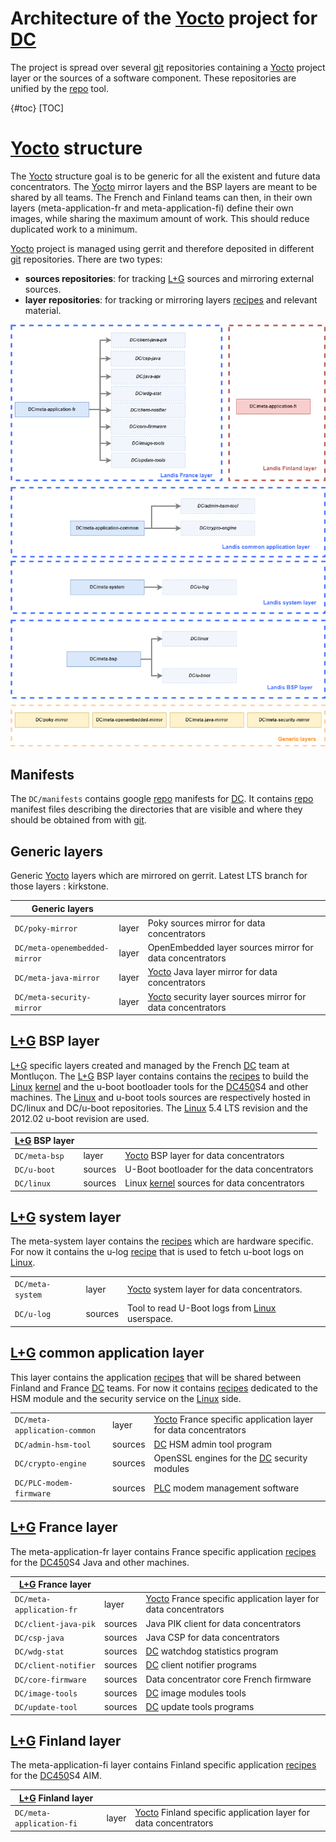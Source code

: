# Architecture of the [Yocto] project for [DC]

The project is spread over several [git] repositories containing a [Yocto] project layer or the sources of a software component.
These repositories are unified by the [repo] tool.

{#toc}
[TOC]

# [Yocto] structure
The [Yocto] structure goal is to be generic for all the existent and future data concentrators.
The [Yocto] mirror layers and the BSP layers are meant to be shared by all teams.
The French and Finland teams can then, in their own layers (meta-application-fr and meta-application-fi) define their own images, while sharing the maximum amount of work.
This should reduce duplicated work to a minimum.

[Yocto] project is managed using gerrit and therefore deposited in different [git] repositories.
There are two types:
* **sources repositories**: for tracking [L+G] sources and mirroring external sources.
* **layer repositories**: for tracking or mirroring layers [recipes] and relevant material.

![](/images/YoctoStructure.png)

## Manifests
The `DC/manifests` contains google [repo] manifests for [DC].
It contains [repo] manifest files describing the directories that are visible and where they should be obtained from with [git].

## Generic layers
Generic [Yocto] layers which are mirrored on gerrit.
Latest LTS branch for those layers : kirkstone.

| Generic layers               |         |                                                                   |
|------------------------------|---------|-------------------------------------------------------------------|
| `DC/poky-mirror`             | layer   |Poky sources mirror for data concentrators                         |
| `DC/meta-openembedded-mirror`| layer   | OpenEmbedded layer sources mirror for data concentrators          |
| `DC/meta-java-mirror`        | layer   | [Yocto] Java layer mirror for data concentrators                  |
| `DC/meta-security-mirror`    | layer   | [Yocto] security layer sources mirror for data concentrators      |

## [L+G] BSP layer
[L+G] specific layers created and managed by the French [DC] team at Montluçon.
The [L+G] BSP layer contains contains the [recipes] to build the [Linux] [kernel] and the u-boot bootloader tools for the [DC450]S4 and other machines.
The [Linux] and u-boot tools sources are respectively hosted in DC/linux and DC/u-boot repositories.
The [Linux] 5.4 LTS revision and the 2012.02 u-boot revision are used.

| [L+G] BSP layer              |         |                                                                   |
|------------------------------|---------|-------------------------------------------------------------------|
| `DC/meta-bsp`                | layer   | [Yocto] BSP layer for data concentrators                          |
| `DC/u-boot`                  | sources | U-Boot bootloader for the data concentrators                      |
| `DC/linux`                   | sources | Linux [kernel] sources for data concentrators                     |

## [L+G] system layer
The meta-system layer contains the [recipes] which are hardware specific.
For now it contains the u-log [recipe] that is used to fetch u-boot logs on [Linux].

|                              |         |                                                                   |
|------------------------------|---------|-------------------------------------------------------------------|
| `DC/meta-system`             | layer   | [Yocto] system layer for data concentrators.                      |
| `DC/u-log`                   | sources | Tool to read U-Boot logs from [Linux] userspace.                  |

## [L+G] common application layer
This layer contains the application [recipes] that will be shared between Finland and France [DC] teams.
For now it contains [recipes] dedicated to the HSM module and the security service on the [Linux] side.

|                              |         |                                                                   |
|------------------------------|---------|-------------------------------------------------------------------|
| `DC/meta-application-common` | layer   | [Yocto] France specific application layer for data concentrators  |
| `DC/admin-hsm-tool`          | sources | [DC] HSM admin tool program                                       |
| `DC/crypto-engine`           | sources | OpenSSL engines for the [DC] security modules                     |
| `DC/PLC-modem-firmware`      | sources | [PLC] modem management software                                   |

## [L+G] France layer
The meta-application-fr layer contains France specific application [recipes] for the [DC450]S4 Java and other machines.

| [L+G] France layer           |         |                                                                   |
|------------------------------|---------|-------------------------------------------------------------------|
| `DC/meta-application-fr`     | layer   | [Yocto] France specific application layer for data concentrators  |
| `DC/client-java-pik`         | sources | Java PIK client for data concentrators                            |
| `DC/csp-java`                | sources | Java CSP for data concentrators                                   |
| `DC/wdg-stat`                | sources | [DC] watchdog statistics program                                  |
| `DC/client-notifier`         | sources | [DC] client notifier programs                                     |
| `DC/core-firmware`           | sources | Data concentrator core French firmware                            |
| `DC/image-tools`             | sources | [DC] image modules tools                                          |
| `DC/update-tool`             | sources | [DC] update tools programs                                        |

## [L+G] Finland layer
The meta-application-fi layer contains Finland specific application [recipes] for the [DC450]S4 AIM.

| [L+G] Finland layer          |         |                                                                   |
|------------------------------|---------|-------------------------------------------------------------------|
| `DC/meta-application-fi`     | layer   | [Yocto] Finland specific application layer for data concentrators |


[DC]: /glossary.md#dc
[DC450]: /glossary.md#dc450
[git]: /glossary.md#git
[kernel]: /glossary.md#kernel
[L+G]: /glossary.md#lg
[Linux]: /glossary.md#linux
[PLC]: /glossary.md#plc
[recipe]: /glossary.md#recipe
[recipes]: /glossary.md#recipe
[repo]: /glossary.md#repo
[Yocto]: /glossary.md#yocto
